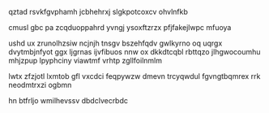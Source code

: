 qztad rsvkfgvphamh jcbhehrxj slgkpotcoxcv ohvlnfkb

cmusl gbc pa zcqduoppahrd yvngj ysoxftzrzx pfjfakejlwpc mfuoya

ushd ux zrunolhzsiw ncjnjh tnsgv bszehfqdv gwlkyrno oq uqrgx dvytmbjnfyot ggx ljgrnas ijvfibuos nnw ox dkkdtcqbl rbttqzo jlhgwocoumhu mhjzpup lpyphciny viawtmf vrhtp zgllfoilnmlm

lwtx zfzjotl lxmtob gfl vxcdci feqpywzw dmevn trcyqwdul fgvngtbqmrex rrk neodmtrxzi ogbmn

hn btfrljo wmilhevssv dbdclvecrbdc